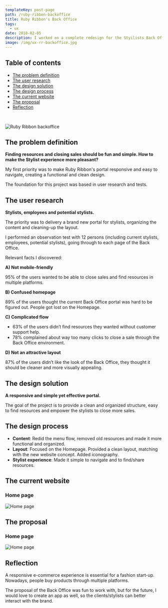 ```yaml
---
templateKey: post-page
path: /ruby-ribbon-backoffice
title: Ruby Ribbon's Back Office
tags:
  - ux
date: 2018-02-05
description: I worked on a complete redesign for the Styilists Back Office portal, making it more intuitive and functional.
image: /img/ux-rr-backoffice.jpg
---
```


## Table of contents

- [The problem definition](#the-problem-definition)
- [The user research](#the-user-research)
- [The design solution](#the-design-solution)
- [The design process](#the-design-process)
- [The current website](#the-current-website)
- [The proposal](#the-proposal)
- [Reflection](#reflection)

<br/>

![Ruby Ribbon backoffice](/img/ux-rr-backoffice-large.jpg)

<a id="the-problem-definition"></a>
## The problem definition 

**Finding resources and closing sales should be fun and simple. How to make the Stylist experience more pleasant?**

My first priority was to make Ruby Ribbon's portal responsive and easy to navigate, creating a functional and clean design. 

The foundation for this project was based in user research and tests. 

<a id="the-user-research"></a>
## The user research

**Stylists, employees and potential stylists.**

The priority was to delivery a brand new portal for stylists, organizing the content and cleaning-up the layout. 

I performed an observation test with 12 persons (including current stylists, employees, potential stylists), going through to each page of the Back Office.

Relevant facts I discovered: 

**A) Not mobile-friendly**

95% of the users wanted to be able to close sales and find resources in multiple platforms.

**B) Confused homepage**

89% of the users thought the current Back Office portal was hard to be figured out. People got lost on the Homepage.

**C) Complicated flow**

- 63% of the users didn’t find resources they wanted without customer support help. 
- 78% complained about way too many clicks to close a sale through the Back Office environment.

**D) Not an attractive layout**

87% of the users didn’t like the look of the Back Office, they thought it should be cleaner and more visually appealing.

<a id="the-design-solution"></a>
## The design solution

**A responsive and simple yet effective portal.**

The goal of the project is to provide a clean and organized structure, easy to find resources and empower the stylists to close more sales.

<a id="the-design-process"></a>
## The design process

- **Content**: Redid the menu flow, removed old resources and made it more functional and organized.
- **Layout**: Focused on the Homepage. Provided a clean layout, matching with the new website concept. Added iconography.
- **Stylist experience**: Made it simple to navigate and to find/share resources.

<a id="the-current-website"></a>
## The current website

### Home page
![Home page](/img/ux-rr-backoffice-current-hp.jpg)

<a id="the-proposal"></a>
## The proposal

### Home page
![Home page](/img/ux-rr-backoffice-proposal-hp.jpg)

<a id="reflection"></a>
## Reflection 

A responsive e-commerce experience is essential for a fashion start-up. Nowadays, people buy products through multiple platforms. 

The proposal of the Back Office was fun to work with, but for the future, I would love to create an app as well, so the clients/stylists can better interact with the brand.